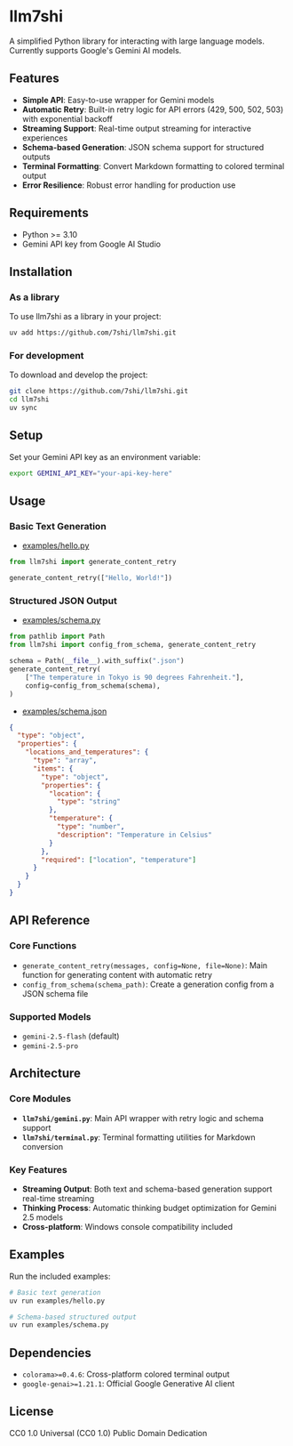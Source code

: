 # llm7shi

A simplified Python library for interacting with large language models. Currently supports Google's Gemini AI models.

## Features

- **Simple API**: Easy-to-use wrapper for Gemini models
- **Automatic Retry**: Built-in retry logic for API errors (429, 500, 502, 503) with exponential backoff
- **Streaming Support**: Real-time output streaming for interactive experiences
- **Schema-based Generation**: JSON schema support for structured outputs
- **Terminal Formatting**: Convert Markdown formatting to colored terminal output
- **Error Resilience**: Robust error handling for production use

## Requirements

- Python >= 3.10
- Gemini API key from Google AI Studio

## Installation

### As a library

To use llm7shi as a library in your project:

```bash
uv add https://github.com/7shi/llm7shi.git
```

### For development

To download and develop the project:

```bash
git clone https://github.com/7shi/llm7shi.git
cd llm7shi
uv sync
```

## Setup

Set your Gemini API key as an environment variable:

```bash
export GEMINI_API_KEY="your-api-key-here"
```

## Usage

### Basic Text Generation

- [examples/hello.py](examples/hello.py)

```python
from llm7shi import generate_content_retry

generate_content_retry(["Hello, World!"])
```

### Structured JSON Output

- [examples/schema.py](examples/schema.py)

```python
from pathlib import Path
from llm7shi import config_from_schema, generate_content_retry

schema = Path(__file__).with_suffix(".json")
generate_content_retry(
    ["The temperature in Tokyo is 90 degrees Fahrenheit."],
    config=config_from_schema(schema),
)
```

- [examples/schema.json](examples/schema.json)

```json
{
  "type": "object",
  "properties": {
    "locations_and_temperatures": {
      "type": "array",
      "items": {
        "type": "object",
        "properties": {
          "location": {
            "type": "string"
          },
          "temperature": {
            "type": "number",
            "description": "Temperature in Celsius"
          }
        },
        "required": ["location", "temperature"]
      }
    }
  }
}
```

## API Reference

### Core Functions

- `generate_content_retry(messages, config=None, file=None)`: Main function for generating content with automatic retry
- `config_from_schema(schema_path)`: Create a generation config from a JSON schema file

### Supported Models

- `gemini-2.5-flash` (default)
- `gemini-2.5-pro`

## Architecture

### Core Modules

- **`llm7shi/gemini.py`**: Main API wrapper with retry logic and schema support
- **`llm7shi/terminal.py`**: Terminal formatting utilities for Markdown conversion

### Key Features

- **Streaming Output**: Both text and schema-based generation support real-time streaming
- **Thinking Process**: Automatic thinking budget optimization for Gemini 2.5 models
- **Cross-platform**: Windows console compatibility included

## Examples

Run the included examples:

```bash
# Basic text generation
uv run examples/hello.py

# Schema-based structured output
uv run examples/schema.py
```

## Dependencies

- `colorama>=0.4.6`: Cross-platform colored terminal output
- `google-genai>=1.21.1`: Official Google Generative AI client

## License

CC0 1.0 Universal (CC0 1.0) Public Domain Dedication
